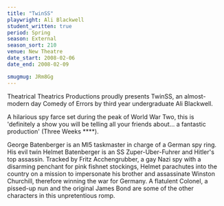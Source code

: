 ```yaml
---
title: "TwinSS"
playwright: Ali Blackwell
student_written: true
period: Spring
season: External
season_sort: 210
venue: New Theatre
date_start: 2008-02-06
date_end: 2008-02-09

smugmug: JRm8Gg
---
```


Theatrical Theatrics Productions proudly presents TwinSS, an almost-modern day Comedy of Errors by third year undergraduate Ali Blackwell.

A hilarious spy farce set during the peak of World War Two, this is 'definitely a show you will be telling all your friends about... a fantastic production' (Three Weeks ****).

George Batenberger is an MI5 taskmaster in charge of a German spy ring. His evil twin Helmet Batenberger is an SS Zuper-Uber-Fuhrer and Hitler's top assassin. Tracked by Fritz Acchengrubber, a gay Nazi spy with a disarming penchant for pink fishnet stockings, Helmet parachutes into the country on a mission to impersonate his brother and assassinate Winston Churchill, therefore winning the war for Germany. A flatulent Colonel, a pissed-up nun and the original James Bond are some of the other characters in this unpretentious romp.
